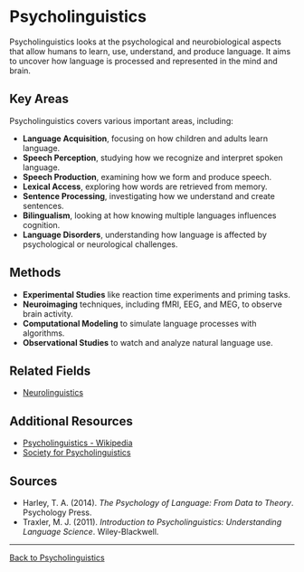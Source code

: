 # Psycholinguistics

Psycholinguistics looks at the psychological and neurobiological aspects that allow humans to learn, use, understand, and produce language. It aims to uncover how language is processed and represented in the mind and brain.

## Key Areas

Psycholinguistics covers various important areas, including:

- **Language Acquisition**, focusing on how children and adults learn language.
- **Speech Perception**, studying how we recognize and interpret spoken language.
- **Speech Production**, examining how we form and produce speech.
- **Lexical Access**, exploring how words are retrieved from memory.
- **Sentence Processing**, investigating how we understand and create sentences.
- **Bilingualism**, looking at how knowing multiple languages influences cognition.
- **Language Disorders**, understanding how language is affected by psychological or neurological challenges.

## Methods

- **Experimental Studies** like reaction time experiments and priming tasks.
- **Neuroimaging** techniques, including fMRI, EEG, and MEG, to observe brain activity.
- **Computational Modeling** to simulate language processes with algorithms.
- **Observational Studies** to watch and analyze natural language use.

## Related Fields

- [Neurolinguistics](Neurolinguistics.md)


## Additional Resources

- [Psycholinguistics - Wikipedia](https://en.wikipedia.org/wiki/Psycholinguistics)
- [Society for Psycholinguistics](https://www.psycholinguistics.org/)

## Sources

- Harley, T. A. (2014). *The Psychology of Language: From Data to Theory*. Psychology Press.
- Traxler, M. J. (2011). *Introduction to Psycholinguistics: Understanding Language Science*. Wiley-Blackwell.

---

[Back to Psycholinguistics](README.md)
